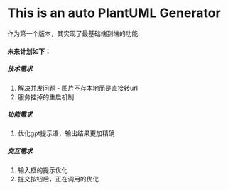 # This is an auto PlantUML Generator
作为第一个版本，其实现了最基础端到端的功能
#### 未来计划如下：
##### 技术需求
1. 解决并发问题 - 图片不存本地而是直接转url
2. 服务挂掉的重启机制
##### 功能需求
1. 优化gpt提示语，输出结果更加精确
##### 交互需求
1. 输入框的提示优化
2. 提交按钮后，正在调用的优化
